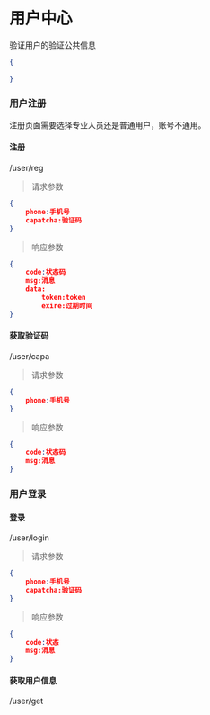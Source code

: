 # 用户中心

验证用户的验证公共信息

```json
{
    
}
```



### 用户注册

注册页面需要选择专业人员还是普通用户，账号不通用。

#### 注册

/user/reg

> 请求参数

```json
{
    phone:手机号
    capatcha:验证码
}
```

> 响应参数

```json
{
    code:状态码
    msg:消息
    data:
    	token:token
    	exire:过期时间
}
```

#### 获取验证码

/user/capa

> 请求参数

```json
{
    phone:手机号
}
```



> 响应参数

```json
{
    code:状态码
    msg:消息
}
```

### 用户登录

#### 登录

/user/login

> 请求参数



```json
{
    phone:手机号
    capatcha:验证码
}
```

> 响应参数

```json
{
    code:状态
    msg:消息
}
```

#### 获取用户信息

/user/get

